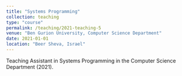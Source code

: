 ```yaml
---
title: "Systems Programming"
collection: teaching
type: "course"
permalink: /teaching/2021-teaching-5
venue: "Ben Gurion University, Computer Science Department"
date: 2021-01-01
location: "Beer Sheva, Israel"
---
```


Teaching Assistant in Systems Programming in the Computer Science Department (2021).

<!-- Heading 1
======

Heading 2
======

Heading 3
====== -->